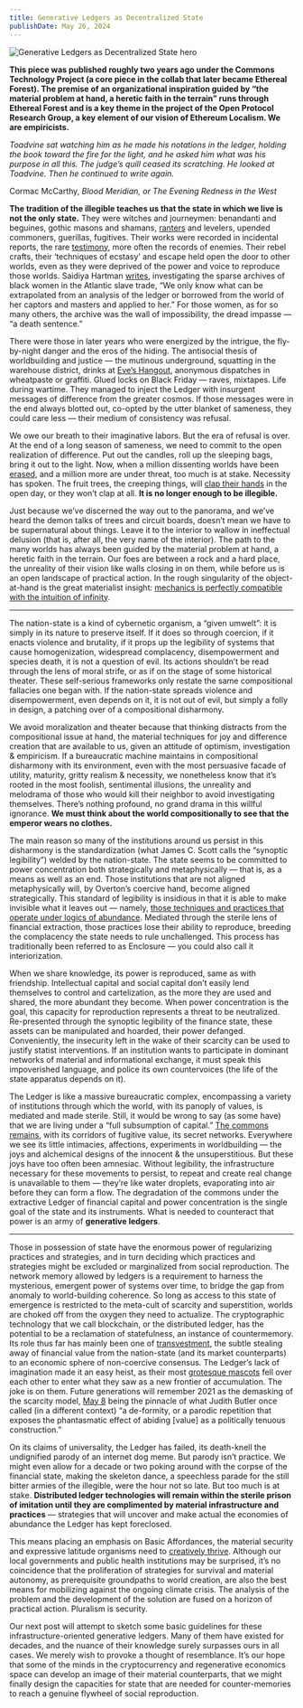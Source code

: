 ```yaml
---
title: Generative Ledgers as Decentralized State
publishDate: May 26, 2024
---
```


![Generative Ledgers as Decentralized State hero](/assets/blog/generative-ledgers-hero.jpeg)

**This piece was published roughly two years ago under the Commons Technology Project (a core piece in the collab that later became Ethereal Forest). The premise of an organizational inspiration guided by “the material problem at hand, a heretic faith in the terrain” runs through Ethereal Forest and is a key theme in the project of the Open Protocol Research Group, a key element of our vision of Ethereum Localism. We are empiricists.**

*Toadvine sat watching him as he made his notations in the ledger, holding the book toward the fire for the light, and he asked him what was his purpose in all this.
The judge’s quill ceased its scratching. He looked at Toadvine. Then he continued to write again.*

Cormac McCarthy, *Blood Meridian, or The Evening Redness in the West*

**The tradition of the illegible teaches us that the state in which we live is not the only state.** They were witches and journeymen: benandanti and beguines, gothic masons and shamans, [ranters](https://libcom.org/article/shadow-glorious-though-strange-good-things-come-ranters-and-libertarian-communism-english) and levelers, upended commoners, guerillas, fugitives. Their works were recorded in incidental reports, the rare [testimony](https://ia801306.us.archive.org/34/items/TheMirrorsOfSimpleSouls/The%20Mirrors%20of%20Simple%20Souls.pdf), more often the records of enemies. Their rebel crafts, their ‘techniques of ecstasy’ and escape held open the door to other worlds, even as they were deprived of the power and voice to reproduce those worlds. Saidiya Hartman [writes](https://warwick.ac.uk/fac/arts/history/research/centres/blackstudies/venus_in_two_acts.pdf), investigating the sparse archives of black women in the Atlantic slave trade, “We only know what can be extrapolated from an analysis of the ledger or borrowed from the world of her captors and masters and applied to her.” For those women, as for so many others, the archive was the wall of impossibility, the dread impasse — “a death sentence.”

There were those in later years who were energized by the intrigue, the fly-by-night danger and the eros of the hiding. The antisocial thesis of worldbuilding and justice — the mutinous underground, squatting in the warehouse district, drinks at [Eve’s Hangout](https://www.atlasobscura.com/articles/what-was-first-gay-bar), anonymous dispatches in wheatpaste or graffiti. Glued locks on Black Friday — raves, mixtapes. Life during wartime. They managed to inject the Ledger with insurgent messages of difference from the greater cosmos. If those messages were in the end always blotted out, co-opted by the utter blanket of sameness, they could care less — their medium of consistency was refusal.

We owe our breath to their imaginative labors. But the era of refusal is over. At the end of a long season of sameness, we need to commit to the open realization of difference. Put out the candles, roll up the sleeping bags, bring it out to the light. Now, when a million dissenting worlds have been [erased](https://en.wikipedia.org/wiki/Holocene_extinction), and a million more are under threat, too much is at stake. Necessity has spoken. The fruit trees, the creeping things, will [clap their hands](https://genius.com/Mary-lou-williams-praise-the-lord-annotated) in the open day, or they won’t clap at all. **It is no longer enough to be illegible.**

Just because we’ve discerned the way out to the panorama, and we’ve heard the demon talks of trees and circuit boards, doesn’t mean we have to be supernatural about things. Leave it to the interior to wallow in ineffectual delusion (that is, after all, the very name of the interior). The path to the many worlds has always been guided by the material problem at hand, a heretic faith in the terrain. Our foes are between a rock and a hard place, the unreality of their vision like walls closing in on them, while before us is an open landscape of practical action. In the rough singularity of the object-at-hand is the great materialist insight: [mechanics is perfectly compatible with the intuition of infinity](https://monoskop.org/images/d/d8/Deleuze_Gilles_Spinoza_Practical_Philosophy.pdf).

---


The nation-state is a kind of cybernetic organism, a “given umwelt”: it is simply in its nature to preserve itself. If it does so through coercion, if it enacts violence and brutality, if it props up the legibility of systems that cause homogenization, widespread complacency, disempowerment and species death, it is not a question of evil. Its actions shouldn’t be read through the lens of moral strife, or as if on the stage of some historical theater. These self-serious frameworks only restate the same compositional fallacies one began with. If the nation-state spreads violence and disempowerment, even depends on it, it is not out of evil, but simply a folly in design, a patching over of a compositional disharmony.

We avoid moralization and theater because that thinking distracts from the compositional issue at hand, the material techniques for joy and difference creation that are available to us, given an attitude of optimism, investigation & empiricism. If a bureaucratic machine maintains in compositional disharmony with its environment, even with the most persuasive facade of utility, maturity, gritty realism & necessity, we nonetheless know that it’s rooted in the most foolish, sentimental illusions, the unreality and melodrama of those who would kill their neighbor to avoid investigating themselves. There’s nothing profound, no grand drama in this willful ignorance. **We must think about the world compositionally to see that the emperor wears no clothes.**

The main reason so many of the institutions around us persist in this disharmony is the standardization (what James C. Scott calls the “synoptic legibility”) welded by the nation-state. The state seems to be committed to power concentration both strategically and metaphysically — that is, as a means as well as an end. Those institutions that are not aligned metaphysically will, by Overton’s coercive hand, become aligned strategically. This standard of legibility is insidious in that it is able to make invisible what it leaves out — namely, [those techniques and practices that operate under logics of abundance](https://wiki.p2pfoundation.net/Abundance_vs._Scarcity). Mediated through the sterile lens of financial extraction, those practices lose their ability to reproduce, breeding the complacency the state needs to rule unchallenged. This process has traditionally been referred to as Enclosure — you could also call it interiorization.

When we share knowledge, its power is reproduced, same as with friendship. Intellectual capital and social capital don’t easily lend themselves to control and cartelization, as the more they are used and shared, the more abundant they become. When power concentration is the goal, this capacity for reproduction represents a threat to be neutralized. Re-presented through the synoptic legibility of the finance state, these assets can be manipulated and hoarded, their power defanged. Conveniently, the insecurity left in the wake of their scarcity can be used to justify statist interventions. If an institution wants to participate in dominant networks of material and informational exchange, it must speak this impoverished language, and police its own countervoices (the life of the state apparatus depends on it).

The Ledger is like a massive bureaucratic complex, encompassing a variety of institutions through which the world, with its panoply of values, is mediated and made sterile. Still, it would be wrong to say (as some have) that we are living under a “full subsumption of capital.” [The commons remains](https://wiki.p2pfoundation.net/Undercommons), with its corridors of fugitive value, its secret networks. Everywhere we see its little intimacies, affections, experiments in worldbuilding — the joys and alchemical designs of the innocent & the unsuperstitious. But these joys have too often been amnesiac. Without legibility, the infrastructure necessary for these movements to persist, to repeat and create real change is unavailable to them — they’re like water droplets, evaporating into air before they can form a flow. The degradation of the commons under the extractive Ledger of financial capital and power concentration is the single goal of the state and its instruments. What is needed to counteract that power is an army of **generative ledgers**.

---

Those in possession of state have the enormous power of regularizing practices and strategies, and in turn deciding which practices and strategies might be excluded or marginalized from social reproduction. The network memory allowed by ledgers is a requirement to harness the mysterious, emergent power of systems over time, to bridge the gap from anomaly to world-building coherence. So long as access to this state of emergence is restricted to the meta-cult of scarcity and superstition, worlds are choked off from the oxygen they need to actualize. The cryptographic technology that we call blockchain, or the distributed ledger, has the potential to be a reclamation of statefulness, an instance of countermemory. Its role thus far has mainly been one of [transvestment](https://vimeo.com/149135584), the subtle stealing away of financial value from the nation-state (and its market counterparts) to an economic sphere of non-coercive consensus. The Ledger’s lack of imagination made it an easy heist, as their most [grotesque mascots](https://www.youtube.com/watch?v=zcyk8qpY9c8) fell over each other to enter what they saw as a new frontier of accumulation. The joke is on them. Future generations will remember 2021 as the demasking of the scarcity model, [May 8](https://www.youtube.com/watch?v=x5RCfQyTDFI) being the pinnacle of what Judith Butler once called (in a different context) “a de-formity, or a parodic repetition that exposes the phantasmatic effect of abiding [value] as a politically tenuous construction.”

On its claims of universality, the Ledger has failed, its death-knell the undignified parody of an internet dog meme. But parody isn’t practice. We might even allow for a decade or two poking around with the corpse of the financial state, making the skeleton dance, a speechless parade for the still bitter armies of the illegible, were the hour not so late. But too much is at stake. **Distributed ledger technologies will remain within the sterile prison of imitation until they are complimented by material infrastructure and practices** — strategies that will uncover and make actual the economies of abundance the Ledger has kept foreclosed.

This means placing an emphasis on Basic Affordances, the material security and expressive latitude organisms need to [creatively thrive](https://medium.com/prtc-media-collective/regenerative-design-in-the-many-worlds-4398b0f74566). Although our local governments and public health institutions may be surprised, it’s no coincidence that the proliferation of strategies for survival and material autonomy, as prerequisite groundpaths to world creation, are also the best means for mobilizing against the ongoing climate crisis. The analysis of the problem and the development of the solution are fused on a horizon of practical action. Pluralism is security.

Our next post will attempt to sketch some basic guidelines for these infrastructure-oriented generative ledgers. Many of them have existed for decades, and the nuance of their knowledge surely surpasses ours in all cases. We merely wish to provoke a thought of resemblance. It’s our hope that some of the minds in the cryptocurrency and regenerative economics space can develop an image of their material counterparts, that we might finally design the capacities for state that are needed for counter-memories to reach a genuine flywheel of social reproduction.
